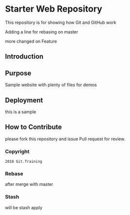 # Starter Web Repository

This repository is for showing how Git and GitHub work

Adding a line for rebasing on master

more changed on Feature
## Introduction


## Purpose

Sample website with plenty of files for demos


## Deployment

this is a sample

## How to Contribute

please fork this repository and issue Pull request for review.

### Copyright
	2018 Git.Training
	

### Rebase
   after merge with master


### Stash
will be stash apply
   
